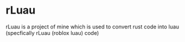 # rLuau
rLuau is a project of mine which is used to convert rust code into luau (specfically rLuau (roblox luau) code)
